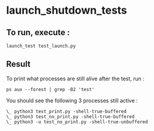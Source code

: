 # launch_shutdown_tests

## To run, execute : 
```
launch_test test_launch.py
```

## Result
To print what processes are still alive after the test, run : 
```
ps aux --forest | grep -B2 'test'
```

You should see the following 3 processes still active : 
```
\_ python3 test_print.py -shell-true-buffered
\_ python3 test_no_print.py -shell-true-buffered
\_ python3 -u test_no_print.py -shell-true-unbuffered
```
